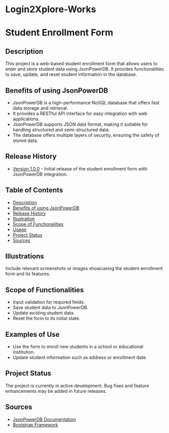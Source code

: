 # Login2Xplore-Works
# Student Enrollment Form

## Description
This project is a web-based student enrollment form that allows users to enter and store student data using JsonPowerDB. It provides functionalities to save, update, and reset student information in the database.

## Benefits of using JsonPowerDB
- JsonPowerDB is a high-performance NoSQL database that offers fast data storage and retrieval.
- It provides a RESTful API interface for easy integration with web applications.
- JsonPowerDB supports JSON data format, making it suitable for handling structured and semi-structured data.
- The database offers multiple layers of security, ensuring the safety of stored data.

## Release History
- [Version 1.0.0](https://github.com/your-username/your-repo/releases/tag/v1.0.0) - Initial release of the student enrollment form with JsonPowerDB integration.

## Table of Contents
- [Description](#description)
- [Benefits of using JsonPowerDB](#benefits-of-using-jsonpowerdb)
- [Release History](#release-history)
- [Illustration ](#illustration)
- [Scope of Functionalities](#scope-of-functionalities)
- [Usage](#usage)
- [Project Status](#project-status)
- [Sources](#sources)

## Illustrations
Include relevant screenshots or images showcasing the student enrollment form and its features.

## Scope of Functionalities
- Input validation for required fields.
- Save student data to JsonPowerDB.
- Update existing student data.
- Reset the form to its initial state.

## Examples of Use
- Use the form to enroll new students in a school or educational institution.
- Update student information such as address or enrollment date.

## Project Status
The project is currently in active development. Bug fixes and feature enhancements may be added in future releases.

## Sources
- [JsonPowerDB Documentation](https://login2explore.com/jpdb/docs.html)
- [Bootstrap Framework](https://getbootstrap.com/)
